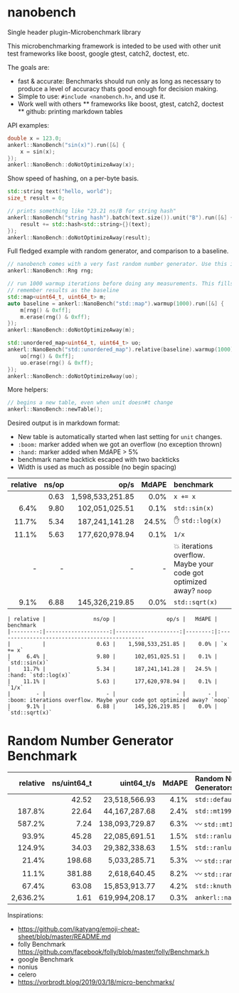 # nanobench
Single header plugin-Microbenchmark library

This microbenchmarking framework is inteded to be used with other unit test frameworks like boost, google gtest, catch2, doctest, etc.

The goals are:
* fast & accurate: Benchmarks should run only as long as necessary to produce a level of accuracy thats good enough for decision making.
* Simple to use: `#include <nanobench.h>`, and use it.
* Work well with others
** frameworks like boost, gtest, catch2, doctest
** github: printing markdown tables

API examples:


```cpp
double x = 123.0;
ankerl::NanoBench("sin(x)").run([&] {
    x = sin(x);
});
ankerl::NanoBench::doNotOptimizeAway(x);
```

Show speed of hashing, on a per-byte basis.
```cpp
std::string text("hello, world");
size_t result = 0;

// prints something like "23.21 ns/B for string hash"
ankerl::NanoBench("string hash").batch(text.size()).unit("B").run([&] {
    result += std::hash<std::string>{}(text);
});
ankerl::NanoBench::doNotOptimizeAway(result);
```

Full fledged example with random generator, and comparison to a baseline.

```cpp
// nanobench comes with a very fast random number generator. Use this in the benchmark. Initializes with random_device.
ankerl::NanoBench::Rng rng;

// run 1000 warmup iterations before doing any measurements. This fills the map so it's size is stable.
// remember results as the baseline
std::map<uint64_t, uint64_t> m;
auto baseline = ankerl::NanoBench("std::map").warmup(1000).run([&] {
    m[rng() & 0xff];
    m.erase(rng() & 0xff);
});
ankerl::NanoBench::doNotOptimizeAway(m);

std::unordered_map<uint64_t, uint64_t> uo;
ankerl::NanoBench("std::unordered_map").relative(baseline).warmup(1000).run([&] {
    uo[rng() & 0xff];
    uo.erase(rng() & 0xff);
});
ankerl::NanoBench::doNotOptimizeAway(uo);
```    

More helpers:

```cpp
// begins a new table, even when unit doesn#t change
ankerl::NanoBench::newTable(); 
```

Desired output is in markdown format:

* New table is automatically started when last setting for `unit` changes.
* `:boom:` marker added when we got an overflow (no exception thrown)
* `:hand:` marker added when MdAPE > 5%
* benchmark name backtick escaped with two backticks
* Width is used as much as possible (no begin spacing)

| relative |               ns/op |                op/s |   MdAPE | benchmark
|---------:|--------------------:|--------------------:|--------:|:----------------------------------------------
|          |                0.63 |    1,598,533,251.85 |    0.0% | `x += x`
|     6.4% |                9.80 |      102,051,025.51 |    0.1% | `std::sin(x)`
|    11.7% |                5.34 |      187,241,141.28 |   24.5% | :hand: `std::log(x)`
|    11.1% |                5.63 |      177,620,978.94 |    0.1% | `1/x`
|        - |                   - |                   - |       - | :boom: iterations overflow. Maybe your code got optimized away? `noop`
|     9.1% |                6.88 |      145,326,219.85 |    0.0% | `std::sqrt(x)`


```
| relative |               ns/op |                op/s |   MdAPE | benchmark
|---------:|--------------------:|--------------------:|--------:|:----------------------------------------------
|          |                0.63 |    1,598,533,251.85 |    0.0% | `x += x`
|     6.4% |                9.80 |      102,051,025.51 |    0.1% | `std::sin(x)`
|    11.7% |                5.34 |      187,241,141.28 |   24.5% | :hand: `std::log(x)`
|    11.1% |                5.63 |      177,620,978.94 |    0.1% | `1/x`
|        - |                   - |                   - |       - | :boom: iterations overflow. Maybe your code got optimized away? `noop`
|     9.1% |                6.88 |      145,326,219.85 |    0.0% | `std::sqrt(x)`
```


# Random Number Generator Benchmark

| relative |         ns/uint64_t |          uint64_t/s |   MdAPE | Random Number Generators
|---------:|--------------------:|--------------------:|--------:|:----------------------------------------------
|          |               42.52 |       23,518,566.93 |    4.1% | `std::default_random_engine`
|   187.8% |               22.64 |       44,167,287.68 |    2.4% | `std::mt19937`
|   587.2% |                7.24 |      138,093,729.87 |    6.3% | :wavy_dash: `std::mt19937_64`
|    93.9% |               45.28 |       22,085,691.51 |    1.5% | `std::ranlux24_base`
|   124.9% |               34.03 |       29,382,338.63 |    1.5% | `std::ranlux48_base`
|    21.4% |              198.68 |        5,033,285.71 |    5.3% | :wavy_dash: `std::ranlux24_base`
|    11.1% |              381.88 |        2,618,640.45 |    8.2% | :wavy_dash: `std::ranlux48`
|    67.4% |               63.08 |       15,853,913.77 |    4.2% | `std::knuth_b`
| 2,636.2% |                1.61 |      619,994,208.17 |    0.3% | `ankerl::nanobench::Rng`


Inspirations:
* https://github.com/ikatyang/emoji-cheat-sheet/blob/master/README.md
* folly Benchmark https://github.com/facebook/folly/blob/master/folly/Benchmark.h
* google Benchmark
* nonius
* celero
* https://vorbrodt.blog/2019/03/18/micro-benchmarks/
